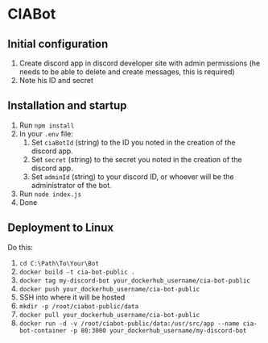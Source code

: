 # CIABot

## Initial configuration
1. Create discord app in discord developer site with admin permissions (he needs to be able to delete and create messages, this is required)
2. Note his ID and secret


## Installation and startup
1. Run `npm install`
2. In your `.env` file:
   1. Set `ciaBotId` (string) to the ID you noted in the creation of the discord app.
   2. Set `secret` (string) to the secret you noted in the creation of the discord app.
   3. Set `adminId` (string) to your discord ID, or whoever will be the administrator of the bot. 
3. Run `node index.js`
4. Done

## Deployment to Linux
Do this:
1. `cd C:\Path\To\Your\Bot`
2. `docker build -t cia-bot-public .`
3. `docker tag my-discord-bot your_dockerhub_username/cia-bot-public`
4. `docker push your_dockerhub_username/cia-bot-public`
5. SSH into where it will be hosted
6. `mkdir -p /root/ciabot-public/data`
7. `docker pull your_dockerhub_username/cia-bot-public`
8. `docker run -d -v /root/ciabot-public/data:/usr/src/app --name cia-bot-container -p 80:3000 your_dockerhub_username/my-discord-bot`